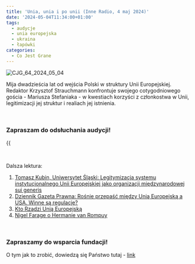 ```yaml
---
title: 'Unia, unia i po unii (Inne Radio, 4 maj 2024)'
date: '2024-05-04T11:34:00+01:00'
tags:
  - audycje
  - unia europejska
  - ukraina
  - łapówki
categories:
  - Co Jest Grane
---
```


![CJG_64_2024_05_04](/uploads/CJG_64_2024_05_04.jpg)

Mija dwadzieścia lat od wejścia Polski w struktury Unii Europejskiej. Redaktor Krzysztof Strauchmann konfrontuje swojego cotygodniowego gościa - Mariusza Stefaniaka - w kwestiach korzyści z członkostwa w Unii, legitimizacji jej struktur i realiach jej istnienia.

<br>

### Zapraszam do odsłuchania audycji!

{{<audio src="audio/CJG_64_2024_05_04 long" caption="Zapis audycji CJG, publikowanej na łamach Innego Radia Głuchołazy w dniu 4 maja 2024">}}

<br>
 
Dalsza lektura:

1. [Tomasz Kubin, Uniwersytet Śląski: Legitymizacja systemu instytucjonalnego Unii Europejskiej jako organizacji międzynarodowej sui generis](https://www.researchgate.net/publication/315730911_Legitymizacja_systemu_instytucjonalnego_Unii_Europejskiej_jako_organizacji_miedzynarodowej_sui_generis)
1. [Dziennik Gazeta Prawna: Rośnie przepaść między Unią Europejską a USA. Winne są regulacje?](https://www.gazetaprawna.pl/wiadomosci/swiat/artykuly/9395692,rosnie-przepasc-miedzy-unia-europejska-a-usa-winne-sa-regulacje.html)
2. [Kto Rządzi Unią Europejską](https://www.youtube.com/watch?v=JjQ-hTb2vxY)
3. [Nigel Farage o Hermanie van Rompuy](https://www.youtube.com/watch?v=bypLwI5AQvY)

<br>

### Zapraszamy do wsparcia fundacji!
O tym jak to zrobić, dowiedzą się Państwo tutaj - [link](https://audycje.com.pl/posts/dajmy-sobie-prezent/)
